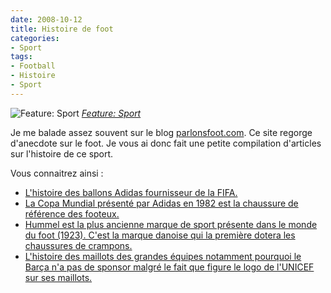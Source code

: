 ```yaml
---
date: 2008-10-12
title: Histoire de foot
categories:
- Sport
tags:
- Football
- Histoire
- Sport
---
```

<img src="https://farm3.static.flickr.com/2099/2269677435_f9e848f4ea.jpg" alt="Feature: Sport" />
<em><a title="photo sharing" href="https://www.flickr.com/photos/8890112@N05/2269677435/">Feature: Sport</a></em>

Je me balade assez souvent sur le blog <a href="https://www.parlonsfoot.com/">parlonsfoot.com</a>. Ce site regorge d'anecdote sur le foot. Je vous ai donc fait une petite compilation d'articles sur l'histoire de ce sport.

Vous connaitrez ainsi :
<ul>
	<li><a href="https://www.parlonsfoot.com/archives/2008/03/12/histoires-de-ballons/">L'histoire des ballons Adidas fournisseur de la FIFA.</a></li>
	<li><a href="https://www.parlonsfoot.com/archives/2007/02/15/la-copa-mundial-fete-son-25eme-anniversaire/">La Copa Mundial présenté par Adidas en 1982 est la chaussure de référence des footeux.</a></li>
	<li><a href="https://www.parlonsfoot.com/archives/2005/04/03/hummel-la-marque-scandinave-aux-chevrons/">Hummel est la plus ancienne marque de sport présente dans le monde du foot (1923). C'est la marque danoise qui la première dotera les chaussures de crampons.</a></li>
	<li><a href="https://www.parlonsfoot.com/archives/2007/01/16/merci-a-terryble-pour-ce-bel-historique/">L'histoire des maillots des grandes équipes notamment pourquoi le Barça n'a pas de sponsor malgré le fait que figure le logo de l'UNICEF sur ses maillots.</a></li>
</ul>
